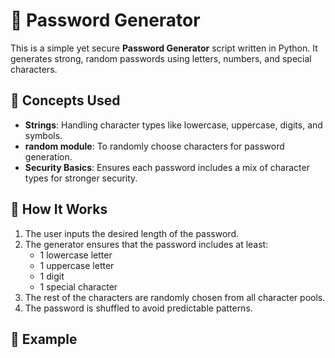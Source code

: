 
# 🔐 Password Generator

This is a simple yet secure **Password Generator** script written in Python. It generates strong, random passwords using letters, numbers, and special characters.

## 🧠 Concepts Used

- **Strings**: Handling character types like lowercase, uppercase, digits, and symbols.
- **random module**: To randomly choose characters for password generation.
- **Security Basics**: Ensures each password includes a mix of character types for stronger security.

## 🚀 How It Works

1. The user inputs the desired length of the password.
2. The generator ensures that the password includes at least:
   - 1 lowercase letter
   - 1 uppercase letter
   - 1 digit
   - 1 special character
3. The rest of the characters are randomly chosen from all character pools.
4. The password is shuffled to avoid predictable patterns.

## 🧪 Example

